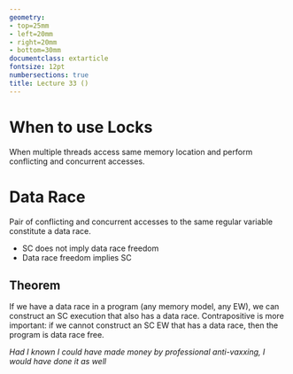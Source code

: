 ```yaml
---
geometry:
- top=25mm
- left=20mm
- right=20mm
- bottom=30mm
documentclass: extarticle
fontsize: 12pt
numbersections: true
title: Lecture 33 ()
--- 
```


# When to use Locks
When multiple threads access same memory location and perform conflicting and concurrent accesses.

# Data Race
Pair of conflicting and concurrent accesses to the same regular variable constitute a data race.

- SC does not imply data race freedom
- Data race freedom implies SC

## Theorem
If we have a data race in a program (any memory model, any EW), we can construct an SC execution that also has a data race. Contrapositive is more important: if we cannot construct an SC EW that has a data race, then the program is data race free.

*Had I known I could have made money by professional anti-vaxxing, I would have done it as well*
